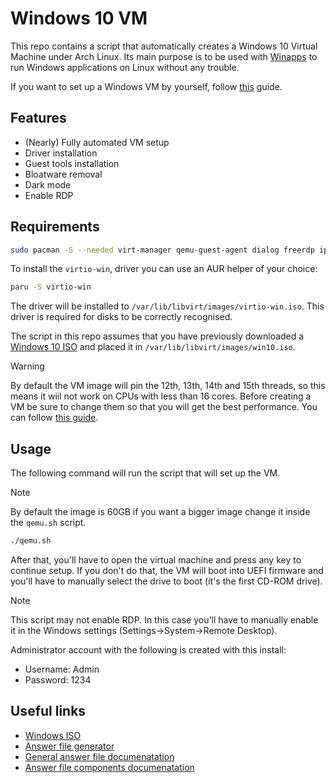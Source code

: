 # Windows 10 VM

This repo contains a script that automatically creates a Windows 10 Virtual
Machine under Arch Linux. Its main purpose is to be used with
[Winapps](https://github.com/winapps-org/winapps) to run Windows applications on
Linux without any trouble.

If you want to set up a Windows VM by yourself, follow
[this](https://github.com/winapps-org/winapps/blob/main/docs/libvirt.md) guide.

## Features

- (Nearly) Fully automated VM setup
- Driver installation
- Guest tools installation
- Bloatware removal
- Dark mode
- Enable RDP

## Requirements

```bash
sudo pacman -S --needed virt-manager qemu-guest-agent dialog freerdp iproute2 libnotify openbsd-netcat cdrtools
```

To install the `virtio-win`, driver you can use an AUR helper of your choice:

```bash
paru -S virtio-win
```

The driver will be installed to `/var/lib/libvirt/images/virtio-win.iso`. This
driver is required for disks to be correctly recognised.

The script in this repo assumes that you have previously downloaded a
[Windows 10 ISO](https://www.microsoft.com/en-us/software-download/windows10ISO)
and placed it in `/var/lib/libvirt/images/win10.iso`.

> [!WARNING]
> By default the VM image will pin the 12th, 13th, 14th and 15th threads, so
> this means it wiil not work on CPUs with less than 16 cores. Before creating a
> VM be sure to change them so that you will get the best performance. You can
> follow
> [this guide](https://wiki.archlinux.org/title/PCI_passthrough_via_OVMF#CPU_pinning).

## Usage

The following command will run the script that will set up the VM.

> [!NOTE]
> By default the image is 60GB if you want a bigger image change it inside the
> `qemu.sh` script.

```bash
./qemu.sh
```

After that, you'll have to open the virtual machine and press any key to
continue setup. If you don't do that, the VM will boot into UEFI firmware and
you'll have to manually select the drive to boot (it's the first CD-ROM drive).

> [!NOTE]
> This script may not enable RDP. In this case you'll have to manually enable it
> in the Windows settings (Settings->System->Remote Desktop).

Administrator account with the following is created with this install:

- Username: Admin
- Password: 1234

## Useful links

- [Windows ISO](https://www.microsoft.com/en-us/software-download/windows10ISO)
- [Answer file generator](https://schneegans.de/windows/unattend-generator/)
- [General answer file documenatation](https://learn.microsoft.com/en-us/windows-hardware/manufacture/desktop/update-windows-settings-and-scripts-create-your-own-answer-file-sxs?view=windows-10)
- [Answer file components documenatation](https://learn.microsoft.com/en-us/windows-hardware/customize/desktop/unattend/components-b-unattend)
